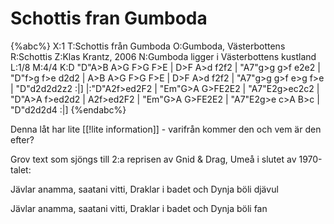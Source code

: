 # Schottis fran Gumboda

{%abc%}
X:1
T:Schottis från Gumboda
O:Gumboda, Västerbottens
R:Schottis
Z:Klas Krantz, 2006
N:Gumboda ligger i Västerbottens kustland
L:1/8
M:4/4
K:D
"D"A>B A>G F>G F>E | D>F A>d f2f2 | "A7"g>g g>f e2e2 | "D"f>g f>e d2d2 |
A>B A>G F>G F>E | D>F A>d f2f2 | "A7"g>g g>f e>g f>e | "D"d2d2d2z2 :|]
|:"D"A2f>ed2F2 | "Em"G>A G>FE2E2 | "A7"E2g>ec2c2 | "D"A>A f>ed2d2 |
A2f>ed2F2 | "Em"G>A G>FE2E2 | "A7"E2g>e c>A B>c | "D"d2d2d4 :|]
{%endabc%}

Denna låt har lite [[!lite information]] - varifrån kommer den och vem är den efter?

Grov text som sjöngs till 2:a reprisen
av Gnid & Drag, Umeå i slutet av 1970-talet:

Jävlar anamma, saatani vitti, 
Draklar i badet och Dynja böli djävul

Jävlar anamma, saatani vitti, 
Draklar i badet och Dynja böli fan

